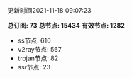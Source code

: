 更新时间2021-11-18 09:07:23

**总订阅: 73**
**总节点: 15434**
**有效节点: 1282**
- ss节点: 610
- v2ray节点: 567
- trojan节点: 82
- ssr节点: 23
